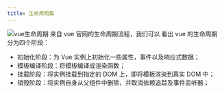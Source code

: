 ```yaml
---
title: 生命周期篇
---
```


![vue生命周期](/images/vue_life_cycle.jpg) 来自 vue 官网的生命周期流程，我们可以
看出 vue 的生命周期分为四个阶段：

-   初始化阶段：为 Vue 实例上初始化一些属性，事件以及响应式数据；
-   模板编译阶段：将模板编译成渲染函数；
-   挂载阶段：将实例挂载到指定的 DOM 上，即将模板渲染到真实 DOM 中；
-   销毁阶段：将实例自身从父组件中删除，并取消依赖追踪及事件监听器；
